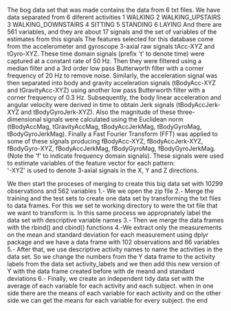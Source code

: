 The bog data set that was made contains the data from 6 txt files. We have data separated from 6 diferent activities 
1 WALKING
2 WALKING_UPSTAIRS
3 WALKING_DOWNSTAIRS
4 SITTING
5 STANDING
6 LAYING
And there are 561 variables, and they are about 17 signals and the set of variables of the estimates from this signals
The features selected for this database come from the accelerometer and gyroscope 3-axial raw signals tAcc-XYZ and tGyro-XYZ. 
These time domain signals (prefix 't' to denote time) were captured at a constant rate of 50 Hz. 
Then they were filtered using a median filter and a 3rd order low pass Butterworth filter with a corner frequency of 20 Hz to remove noise.
Similarly, the acceleration signal was then separated into body and gravity acceleration signals (tBodyAcc-XYZ and tGravityAcc-XYZ) using 
another low pass Butterworth filter with a corner frequency of 0.3 Hz. 
Subsequently, the body linear acceleration and angular velocity were derived in time to obtain Jerk signals (tBodyAccJerk-XYZ and 
tBodyGyroJerk-XYZ). Also the magnitude of these three-dimensional signals were calculated using the Euclidean norm (tBodyAccMag, 
tGravityAccMag, tBodyAccJerkMag, tBodyGyroMag, tBodyGyroJerkMag). 
Finally a Fast Fourier Transform (FFT) was applied to some of these signals producing fBodyAcc-XYZ, fBodyAccJerk-XYZ, fBodyGyro-XYZ, 
fBodyAccJerkMag, fBodyGyroMag, fBodyGyroJerkMag. (Note the 'f' to indicate frequency domain signals). 
These signals were used to estimate variables of the feature vector for each pattern:  
'-XYZ' is used to denote 3-axial signals in the X, Y and Z directions.

We then start the proceses of merging to create this big data set with 10299 observations and 562 variables
1.- We we open the zip file 
2.- Merge the training and the test sets to create one data set by transforming the txt files to data frames. For this we set te working directory 
to were the txt file that we want to transform is.
In this same process we appropriately label the data set with descriptive variable names
3.- Then we merge the data frames with the rbind() and cbind() functions
4.-We extract only the measurements on the mean and standard deviation for each measurement using dplyr package and we have a data frame with 102 observations and 86 variables
5.- After that, we use descriptive activity names to name the activities in the data set. So we change the numbers from the Y data frame to the activity labels from the data set activity_labels
and we then add this new version of Y with the data frame created before with de meand and standard deviations
6.- Finally, we create an independent tidy data set with the average of each variable for each activity and each subject. when in one side there are the means of each variable for each activity
and on the other side we can get the means for each variable for every subject. 
the end


